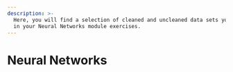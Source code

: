 ```yaml
---
description: >-
  Here, you will find a selection of cleaned and uncleaned data sets you can use
  in your Neural Networks module exercises.
---
```


# Neural Networks

